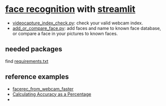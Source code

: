 # [face recognition](https://github.com/ageitgey/face_recognition/) with [streamlit](https://www.streamlit.io/)
- [videocapture_index_check.py](https://github.com/Nyahua/streamlit-cv/blob/master/facerec/videocapture_index_check.py): check your valid webcam index.
- [add_or_compare_face.py](https://github.com/Nyahua/streamlit-cv/blob/master/facerec/add_or_compare_face.py): add faces and name to known face database, or compare a face in your pictures to known faces.


## needed packages
find [requirements.txt]()

## reference examples
- [facerec_from_webcam_faster](https://github.com/ageitgey/face_recognition/blob/master/examples/facerec_from_webcam_faster.py)
- [Calculating Accuracy as a Percentage](https://github.com/ageitgey/face_recognition/wiki/Calculating-Accuracy-as-a-Percentage)
- []()